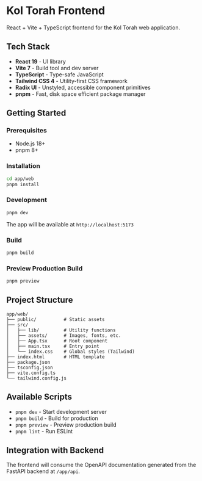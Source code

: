 # Kol Torah Frontend

React + Vite + TypeScript frontend for the Kol Torah web application.

## Tech Stack

- **React 19** - UI library
- **Vite 7** - Build tool and dev server
- **TypeScript** - Type-safe JavaScript
- **Tailwind CSS 4** - Utility-first CSS framework
- **Radix UI** - Unstyled, accessible component primitives
- **pnpm** - Fast, disk space efficient package manager

## Getting Started

### Prerequisites

- Node.js 18+ 
- pnpm 8+

### Installation

```bash
cd app/web
pnpm install
```

### Development

```bash
pnpm dev
```

The app will be available at `http://localhost:5173`

### Build

```bash
pnpm build
```

### Preview Production Build

```bash
pnpm preview
```

## Project Structure

```
app/web/
├── public/          # Static assets
├── src/
│   ├── lib/         # Utility functions
│   ├── assets/      # Images, fonts, etc.
│   ├── App.tsx      # Root component
│   ├── main.tsx     # Entry point
│   └── index.css    # Global styles (Tailwind)
├── index.html       # HTML template
├── package.json
├── tsconfig.json
├── vite.config.ts
└── tailwind.config.js
```

## Available Scripts

- `pnpm dev` - Start development server
- `pnpm build` - Build for production
- `pnpm preview` - Preview production build
- `pnpm lint` - Run ESLint

## Integration with Backend

The frontend will consume the OpenAPI documentation generated from the FastAPI backend at `/app/api`.

